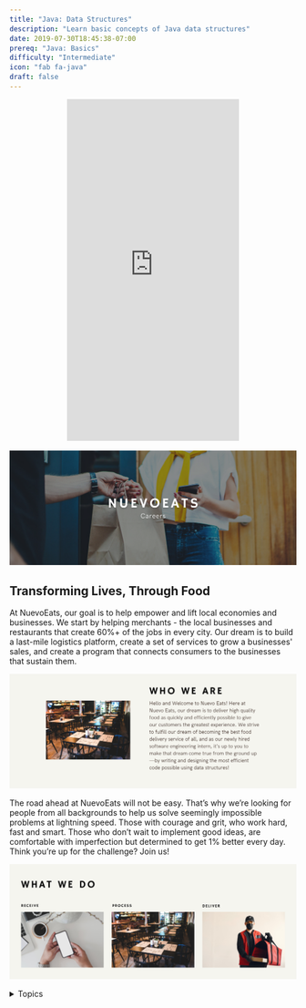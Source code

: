 ```yaml
---
title: "Java: Data Structures"
description: "Learn basic concepts of Java data structures"
date: 2019-07-30T18:45:38-07:00
prereq: "Java: Basics"
difficulty: "Intermediate"
icon: "fab fa-java"
draft: false
---
```


<p style="text-align: center;"><iframe width="60%" height="600px" src="https://youtube.com/embed/UeK31RyFzN0" frameborder="0" allow="accelerometer; autoplay; clipboard-write; encrypted-media; gyroscope; picture-in-picture" allowfullscreen></iframe></p>

<!--<link rel="stylesheet" href="../../style.css">-->

![frontTitle](img/Title.png)

## Transforming Lives, Through Food

At NuevoEats, our goal is to help empower and lift local economies and businesses. We start by helping merchants - the local businesses and restaurants that create 60%+ of the jobs in every city. Our dream is to build a last-mile logistics platform, create a set of services to grow a businesses' sales, and create a program that connects consumers to the businesses that sustain them.

![about](img/about.png)

The road ahead at NuevoEats will not be easy. That’s why we’re looking for people from all backgrounds to help us solve seemingly impossible problems at lightning speed. Those with courage and grit, who work hard, fast and smart. Those who don’t wait to implement good ideas, are comfortable with imperfection but determined to get 1% better every day. Think you’re up for the challenge? Join us!

![what](img/what.png)

<details close>
<summary>Topics</summary>
{{% children %}}
</details>